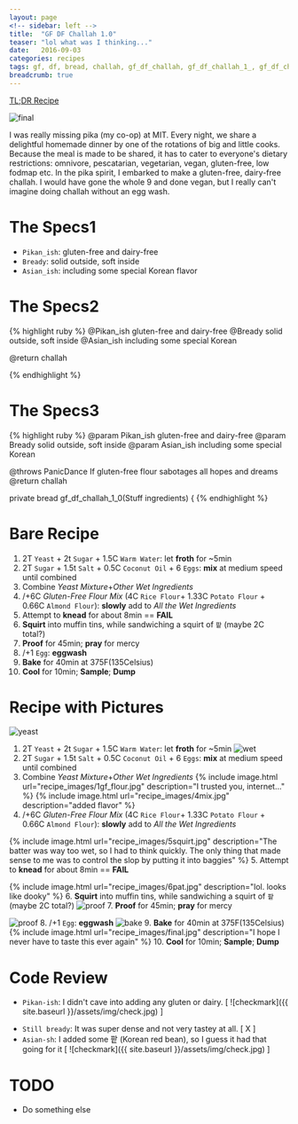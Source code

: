```yaml
---
layout: page
<!-- sidebar: left -->
title:  "GF DF Challah 1.0"
teaser: "lol what was I thinking..."
date:   2016-09-03 
categories: recipes
tags: gf, df, bread, challah, gf_df_challah, gf_df_challah_1_, gf_df_challah_1_0
breadcrumb: true
---
```

[TL;DR Recipe][TLDR-Recipe]

![final](recipe_images/final.jpg)

I was really missing pika (my co-op) at MIT.  Every night, we share a delightful homemade dinner by one of the rotations of big and little cooks.  Because the meal is made to be shared, it has to cater to everyone's dietary restrictions: omnivore, pescatarian, vegetarian, vegan, gluten-free, low fodmap etc.  In the pika spirit, I embarked to make a gluten-free, dairy-free challah.  I would have gone the whole 9 and done vegan, but I really can't imagine doing challah without an egg wash.  

The Specs1
====================
* `Pikan_ish`: gluten-free and dairy-free
* `Bready`: solid outside, soft inside
* `Asian_ish`: including some special Korean flavor

The Specs2
====================
{% highlight ruby %}
@Pikan_ish gluten-free and dairy-free
@Bready solid outside, soft inside
@Asian_ish including some special Korean 

@return challah

{% endhighlight %}

The Specs3
====================
{% highlight ruby %}
@param Pikan_ish gluten-free and dairy-free
@param Bready solid outside, soft inside
@param Asian_ish including some special Korean 

@throws PanicDance If gluten-free flour sabotages all hopes and dreams 
@return challah

private bread gf_df_challah_1_0(Stuff ingredients) {
{% endhighlight %}

Bare Recipe
====================

1. 2T `Yeast` + 2t `Sugar` + 1.5C `Warm Water`: let **froth** for ~5min
2. 2T `Sugar` + 1.5t `Salt` + 0.5C `Coconut Oil` + 6 `Eggs`: **mix** at medium speed until combined
3. Combine *Yeast Mixture*+*Other Wet Ingredients*
4. /+6C *Gluten-Free Flour Mix* (4C `Rice Flour`+ 1.33C `Potato Flour` + 0.66C `Almond Flour`): **slowly** add to *All the Wet Ingredients*
5. Attempt to **knead** for about 8min == **FAIL**
6. **Squirt** into muffin tins, while sandwiching a squirt of `팥` (maybe 2C total?)
7. **Proof** for 45min; **pray** for mercy
8. /+1 `Egg`: **eggwash**
9. **Bake** for 40min at 375F(135Celsius)
10. **Cool** for 10min; **Sample**; **Dump**

Recipe with Pictures
====================
![yeast](recipe_images/2yeast.jpg)
1. 2T `Yeast` + 2t `Sugar` + 1.5C `Warm Water`: let **froth** for ~5min
![wet](recipe_images/3wet.jpg)
2. 2T `Sugar` + 1.5t `Salt` + 0.5C `Coconut Oil` + 6 `Eggs`: **mix** at medium speed until combined
3. Combine *Yeast Mixture*+*Other Wet Ingredients*
{% include image.html url="recipe_images/1gf_flour.jpg" description="I trusted you, internet..." %}
{% include image.html url="recipe_images/4mix.jpg" description="added flavor" %}
4. /+6C *Gluten-Free Flour Mix* (4C `Rice Flour`+ 1.33C `Potato Flour` + 0.66C `Almond Flour`): **slowly** add to *All the Wet Ingredients*

{% include image.html url="recipe_images/5squirt.jpg" 
description="The batter was way too wet, so I had to think quickly.  The only thing that made sense to me was to control the slop by putting it into baggies" %}
5. Attempt to **knead** for about 8min == **FAIL**

{% include image.html url="recipe_images/6pat.jpg" description="lol. looks like dooky" %}
6. **Squirt** into muffin tins, while sandwiching a squirt of `팥` (maybe 2C total?)
![proof](recipe_images/7proof.jpg)
7. **Proof** for 45min; **pray** for mercy

![proof](recipe_images/8eggwash.jpg)
8. /+1 `Egg`: **eggwash**
![bake](recipe_images/9bake.jpg)
9. **Bake** for 40min at 375F(135Celsius)
{% include image.html url="recipe_images/final.jpg" description="I hope I never have to taste this ever again" %}
10. **Cool** for 10min; **Sample**; **Dump**


Code Review
====================
* `Pikan-ish`: I didn't cave into adding any gluten or dairy. [
![checkmark]({{ site.baseurl }}/assets/img/check.jpg)
]
<!-- ![checkmark]({{ site.url }}/assets/check.jpg) -->
* `Still bready`: It was super dense and not very tastey at all. [ X ]
* `Asian-sh`: I added some 팥 (Korean red bean), so I guess it had that going for it [
![checkmark]({{ site.baseurl }}/assets/img/check.jpg)
]

TODO
====================
* Do something else

<!-- [jekyll-docs]: http://jekyllrb.com/docs/home -->
<!-- [TLDR-Recipe]: /about/ -->
[TLDR-Recipe]: /recipes/gf-df-challah-1_0/tldr.html
